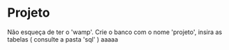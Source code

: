 # Projeto
Não esqueça de ter o 'wamp'.
Crie o banco com o nome 'projeto', insira as tabelas ( consulte a pasta 'sql' )
aaaaa
